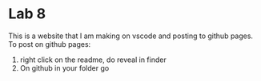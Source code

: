 # Lab 8

This is a website that I am making on vscode and posting to github pages. To post on github pages: 

1. right click on the readme, do reveal in finder
2. On github in your folder go 